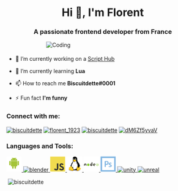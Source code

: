 <h1 align="center">Hi 👋, I'm Florent</h1>
<h3 align="center">A passionate frontend developer from France</h3>
<img align="right" alt="Coding" width="400" src="https://cdn.dribbble.com/users/1162077/screenshots/3848914/programmer.gif")

ㅤ
- 🔭 I’m currently working on a [Script Hub](https://github.com/Biscuitdette/Roblox-Scripts/blob/main/Biscuitdette-Hub.lua)ㅤ
 
- 🌱 I’m currently learning **Lua**

- 📫 How to reach me **Biscuitdette#0001**

- ⚡ Fun fact **I'm funny**

<h3 align="left">Connect with me:</h3>
<p align="left">
<a href="https://twitter.com/biscuitdette" target="blank"><img align="center" src="https://raw.githubusercontent.com/rahuldkjain/github-profile-readme-generator/master/src/images/icons/Social/twitter.svg" alt="biscuitdette" height="30" width="40" /></a>
<a href="https://instagram.com/florent_1923" target="blank"><img align="center" src="https://raw.githubusercontent.com/rahuldkjain/github-profile-readme-generator/master/src/images/icons/Social/instagram.svg" alt="florent_1923" height="30" width="40" /></a>
<a href="https://www.youtube.com/@Biscuitdette" target="blank"><img align="center" src="https://raw.githubusercontent.com/rahuldkjain/github-profile-readme-generator/master/src/images/icons/Social/youtube.svg" alt="biscuitdette" height="30" width="40" /></a>
<a href="https://discord.gg/dM6Zf5yvaV" target="blank"><img align="center" src="https://raw.githubusercontent.com/rahuldkjain/github-profile-readme-generator/master/src/images/icons/Social/discord.svg" alt="dM6Zf5yvaV" height="30" width="40" /></a>
</p>

<h3 align="left">Languages and Tools:</h3>
<p align="left"> <a href="https://developer.android.com" target="_blank" rel="noreferrer"> <img src="https://raw.githubusercontent.com/devicons/devicon/master/icons/android/android-original-wordmark.svg" alt="android" width="40" height="40"/> </a> <a href="https://www.blender.org/" target="_blank" rel="noreferrer"> <img src="https://download.blender.org/branding/community/blender_community_badge_white.svg" alt="blender" width="40" height="40"/> </a> <a href="https://developer.mozilla.org/en-US/docs/Web/JavaScript" target="_blank" rel="noreferrer"> <img src="https://raw.githubusercontent.com/devicons/devicon/master/icons/javascript/javascript-original.svg" alt="javascript" width="40" height="40"/> </a> <a href="https://www.linux.org/" target="_blank" rel="noreferrer"> <img src="https://raw.githubusercontent.com/devicons/devicon/master/icons/linux/linux-original.svg" alt="linux" width="40" height="40"/> </a> <a href="https://nodejs.org" target="_blank" rel="noreferrer"> <img src="https://raw.githubusercontent.com/devicons/devicon/master/icons/nodejs/nodejs-original-wordmark.svg" alt="nodejs" width="40" height="40"/> </a> <a href="https://www.photoshop.com/en" target="_blank" rel="noreferrer"> <img src="https://raw.githubusercontent.com/devicons/devicon/master/icons/photoshop/photoshop-line.svg" alt="photoshop" width="40" height="40"/> </a> <a href="https://unity.com/" target="_blank" rel="noreferrer"> <img src="https://www.vectorlogo.zone/logos/unity3d/unity3d-icon.svg" alt="unity" width="40" height="40"/> </a> <a href="https://unrealengine.com/" target="_blank" rel="noreferrer"> <img src="https://raw.githubusercontent.com/kenangundogan/fontisto/036b7eca71aab1bef8e6a0518f7329f13ed62f6b/icons/svg/brand/unreal-engine.svg" alt="unreal" width="40" height="40"/> </a> </p>
                 
<p>&nbsp;<img align="center" src="https://github-readme-stats.vercel.app/api?username=biscuitdette&show_icons=true&locale=en" alt="biscuitdette" /></p>

